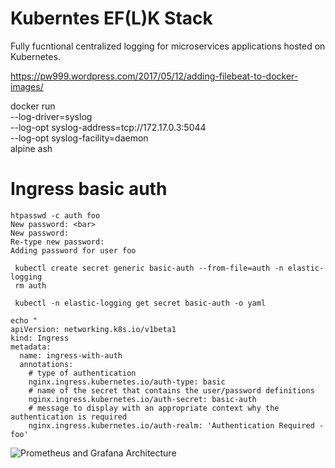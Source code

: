 # Kuberntes EF(L)K Stack

Fully fucntional centralized logging for microservices applications hosted on Kubernetes.

https://pw999.wordpress.com/2017/05/12/adding-filebeat-to-docker-images/

docker run \
 --log-driver=syslog \
 --log-opt syslog-address=tcp://172.17.0.3:5044 \
 --log-opt syslog-facility=daemon \
  alpine ash


# Ingress basic auth

```
htpasswd -c auth foo
New password: <bar>
New password:
Re-type new password:
Adding password for user foo

```

```
 kubectl create secret generic basic-auth --from-file=auth -n elastic-logging
 rm auth

 kubectl -n elastic-logging get secret basic-auth -o yaml
```

```
echo "
apiVersion: networking.k8s.io/v1beta1
kind: Ingress
metadata:
  name: ingress-with-auth
  annotations:
    # type of authentication
    nginx.ingress.kubernetes.io/auth-type: basic
    # name of the secret that contains the user/password definitions
    nginx.ingress.kubernetes.io/auth-secret: basic-auth
    # message to display with an appropriate context why the authentication is required
    nginx.ingress.kubernetes.io/auth-realm: 'Authentication Required - foo'

```



<img src="https://raw.githubusercontent.com/srinisbook/images/master/efk-stack.png"
     alt="Prometheus and Grafana Architecture"
     style="float: left; margin-right: 10px;" />

```
 
